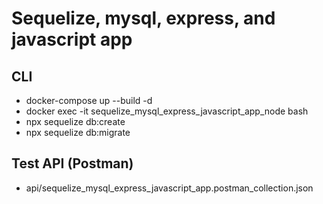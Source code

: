 # Sequelize, mysql, express, and javascript app

## CLI

- docker-compose up --build -d
- docker exec -it sequelize_mysql_express_javascript_app_node bash
- npx sequelize db:create
- npx sequelize db:migrate

## Test API (Postman)

- api/sequelize_mysql_express_javascript_app.postman_collection.json
